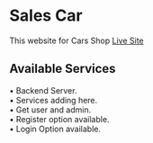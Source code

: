 # Sales Car

This website for Cars Shop [Live Site](https://sale-cars-f8279.web.app/)

## Available Services

• Backend Server.
<br/>
• Services adding here.
<br/>
• Get user and admin.
<br/>
• Register option available.
<br/>
• Login Option available.



